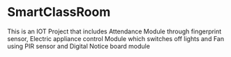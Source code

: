 # SmartClassRoom
This is an IOT Project that includes Attendance Module through fingerprint sensor, Electric appliance control Module which switches off lights and Fan using PIR sensor and Digital Notice board module
